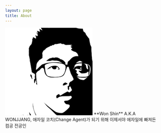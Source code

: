 ```yaml
---
layout: page
title: About
---
```


<img src="/images/wonjjang.jpeg" class="right" />
**Won Shin** A.K.A WONJJANG, 애자일 코치(Change Agent)가 되기 위해 이제서야 에자일에 빠져든 컴공 전공인  
